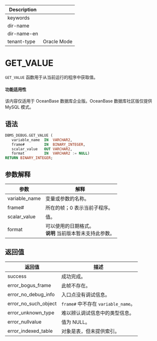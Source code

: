 | Description   |                 |
|---------------|-----------------|
| keywords      |                 |
| dir-name      |                 |
| dir-name-en   |                 |
| tenant-type   | Oracle Mode     |

# GET_VALUE 

`GET_VALUE` 函数用于从当前运行的程序中获取值。

  <main id="notice" >
    <h4>功能适用性</h4>
    <p>该内容仅适用于 OceanBase 数据库企业版。OceanBase 数据库社区版仅提供 MySQL 模式。</p>
  </main>

## 语法 

```sql
DBMS_DEBUG.GET_VALUE (
   variable_name  IN  VARCHAR2,
   frame#         IN  BINARY_INTEGER,
   scalar_value   OUT VARCHAR2,
   format         IN  VARCHAR2 := NULL)
RETURN BINARY_INTEGER;
```



## 参数解释 



|    **参数**     |                             **解释**                              |
|---------------|-----------------------------------------------------------------|
| variable_name | 变量或参数的名称。                                                       |
| frame#        | 所在的帧；0 表示当前子程序。                                                 |
| scalar_value  | 值。                                                              |
| format        | 可以使用的日期格式。 <br>**说明**  当前版本暂未支持此参数。 |



## 返回值 



|       **返回值**        |            **描述**            |
|----------------------|------------------------------|
| success              | 成功完成。                        |
| error_bogus_frame    | 此帧不存在。                       |
| error_no_debug_info  | 入口点没有调试信息。                   |
| error_no_such_object | `frame#` 中不存在 `variable_name`。 |
| error_unknown_type   | 难以辨认调试信息中的类型信息。              |
| error_nullvalue      | 值为 NULL。                     |
| error_indexed_table  | 对象是表，但未提供索引。                 |



